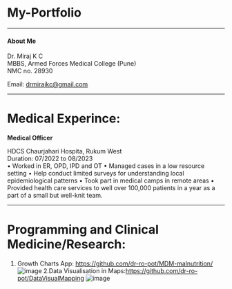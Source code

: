 # My-Portfolio

<hr>
<h4>About Me</h4>
Dr. Miraj K C <br>
MBBS, Armed Forces Medical College (Pune)<br>
NMC no. 28930


Email:
drmirajkc@gmail.com
<hr>

# Medical Experince:

<b>Medical Officer</b> 

HDCS Chaurjahari Hospita, Rukum West <br>
Duration: 07/2022 to 08/2023 <br>
•	Worked in ER, OPD, IPD and OT 
•	Managed cases in a low resource setting 
•	Help conduct limited surveys for understanding local epidemiological patterns
•	Took part in medical camps in remote areas
•	Provided health care services to well over 100,000 patients in a year as a part of a small but well-knit team.
<hr>

# Programming and Clinical Medicine/Research:

1. Growth Charts App: https://github.com/dr-ro-pot/MDM-malnutrition/<br>
![image](https://github.com/dr-ro-pot/My-Portfolio/assets/100460238/64f1eea4-248e-4b4f-8e04-dd265aa9a52b)
2.Data Visualisation in Maps:https://github.com/dr-ro-pot/DataVisualMapping
![image](https://github.com/dr-ro-pot/My-Portfolio/assets/100460238/29a23058-1219-4881-aa55-e74a530141de)


